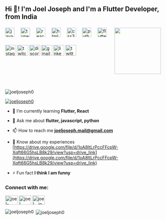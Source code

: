<h2 align="left">Hi 👋! I'm Joel Joseph and I'm a Flutter Developer, from India</h2>

###

<img align="right" height="150" src="https://image.myanimelist.net/ui/4nvYmHlkpEUYqw-qJ2ijvF4mMYRJokE8Pf-PvjmsKO5dPlVJIYd9JREjlGkFG5zasw3dPouH0mvqF9eiAfaDOg"  />

###

<div align="left">
  <img src="https://cdn.jsdelivr.net/gh/devicons/devicon/icons/javascript/javascript-original.svg" height="30" alt="javascript logo"  />
  <img width="12" />
  <img src="https://cdn.jsdelivr.net/gh/devicons/devicon/icons/typescript/typescript-original.svg" height="30" alt="typescript logo"  />
  <img width="12" />
  <img src="https://cdn.jsdelivr.net/gh/devicons/devicon/icons/react/react-original.svg" height="30" alt="react logo"  />
  <img width="12" />
  <img src="https://cdn.jsdelivr.net/gh/devicons/devicon/icons/html5/html5-original.svg" height="30" alt="html5 logo"  />
  <img width="12" />
  <img src="https://cdn.jsdelivr.net/gh/devicons/devicon/icons/css3/css3-original.svg" height="30" alt="css3 logo"  />
  <img width="12" />
  <img src="https://cdn.jsdelivr.net/gh/devicons/devicon/icons/python/python-original.svg" height="30" alt="python logo"  />
  <img width="12" />
  <img src="https://cdn.jsdelivr.net/gh/devicons/devicon/icons/flutter/flutter-original.svg" height="30" alt="flutter logo"  />
</div>

###

<div align="left">
  <img src="https://img.shields.io/static/v1?message=Instagram&logo=instagram&label=&color=E4405F&logoColor=white&labelColor=&style=for-the-badge" height="35" alt="instagram logo"  />
  <img src="https://img.shields.io/static/v1?message=Twitch&logo=twitch&label=&color=9146FF&logoColor=white&labelColor=&style=for-the-badge" height="35" alt="twitch logo"  />
  <img src="https://img.shields.io/static/v1?message=Discord&logo=discord&label=&color=7289DA&logoColor=white&labelColor=&style=for-the-badge" height="35" alt="discord logo"  />
  <img src="https://img.shields.io/static/v1?message=Gmail&logo=gmail&label=&color=D14836&logoColor=white&labelColor=&style=for-the-badge" height="35" alt="gmail logo"  />
  <img src="https://img.shields.io/static/v1?message=LinkedIn&logo=linkedin&label=&color=0077B5&logoColor=white&labelColor=&style=for-the-badge" height="35" alt="linkedin logo"  />
  <img src="https://img.shields.io/static/v1?message=Twitter&logo=twitter&label=&color=1DA1F2&logoColor=white&labelColor=&style=for-the-badge" height="35" alt="twitter logo"  />
</div>

###

<br/>
<br/>
<br/>
<br/>

<p align="left"> <img src="https://komarev.com/ghpvc/?username=joeljoseph0&label=Profile%20views&color=0e75b6&style=flat" alt="joeljoseph0" /> </p>

<p align="left"> <a href="https://github.com/ryo-ma/github-profile-trophy"><img src="https://github-profile-trophy.vercel.app/?username=joeljoseph0" alt="joeljoseph0" /></a> </p>

- 🌱 I’m currently learning **Flutter, React**

- 💬 Ask me about **flutter, javascript, python**

- 📫 How to reach me **joeljoseph.mail@gmail.com**

- 📄 Know about my experiences [https://drive.google.com/file/d/1oA8ItLrPccFFcpW-Xqft66G5hsLB8k29/view?usp=drive_link](https://drive.google.com/file/d/1oA8ItLrPccFFcpW-Xqft66G5hsLB8k29/view?usp=drive_link)

- ⚡ Fun fact **I think I am funny**

<h3 align="left">Connect with me:</h3>
<p align="left">
<a href="https://linkedin.com/in/joel-joseph0" target="blank"><img align="center" src="https://raw.githubusercontent.com/rahuldkjain/github-profile-readme-generator/master/src/images/icons/Social/linked-in-alt.svg" alt="joel-joseph0" height="30" width="40" /></a>
<a href="https://fb.com/joel joseph" target="blank"><img align="center" src="https://raw.githubusercontent.com/rahuldkjain/github-profile-readme-generator/master/src/images/icons/Social/facebook.svg" alt="joel joseph" height="30" width="40" /></a>
<a href="https://instagram.com/joel__joseph__01" target="blank"><img align="center" src="https://raw.githubusercontent.com/rahuldkjain/github-profile-readme-generator/master/src/images/icons/Social/instagram.svg" alt="joel__joseph__01" height="30" width="40" /></a>
</p>


<p><img align="left" src="https://github-readme-stats.vercel.app/api/top-langs?username=joeljoseph0&show_icons=true&locale=en&layout=compact" alt="joeljoseph0" /></p>

<p>&nbsp;<img align="center" src="https://github-readme-stats.vercel.app/api?username=joeljoseph0&show_icons=true&locale=en" alt="joeljoseph0" /></p>
